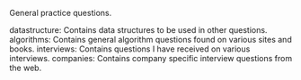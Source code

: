 General practice questions.

datastructure:	Contains data structures to be used in other questions.
algorithms:		Contains general algorithm questions found on various sites and books.
interviews:		Contains questions I have received on various interviews.
companies:		Contains company specific interview questions from the web.